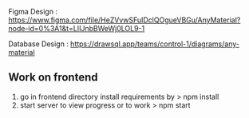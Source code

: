 Figma Design : https://www.figma.com/file/HeZVvwSFuIDclQOgueVBGu/AnyMaterial?node-id=0%3A1&t=LIIJnbBWeWj0LOL9-1

Database Design : https://drawsql.app/teams/control-1/diagrams/any-material

## Work on frontend

1. go in frontend directory install requirements by > npm install
2. start server to view progress or to work > npm start


